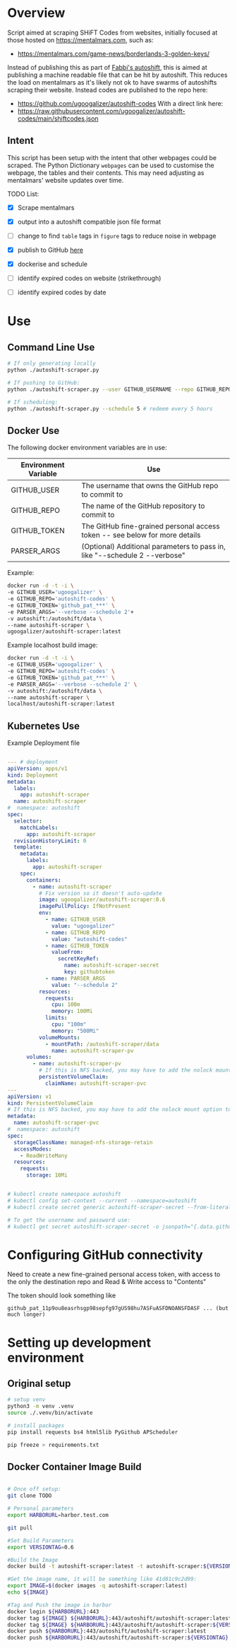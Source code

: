 

# Overview
Script aimed at scraping SHiFT Codes from websites, initially focused at those hosted on https://mentalmars.com, such as: 
 - https://mentalmars.com/game-news/borderlands-3-golden-keys/

Instead of publishing this as part of [Fabbi's autoshift](https://github.com/Fabbi/autoshift), this is aimed at publishing a machine readable file that can be hit by autoshift.  This reduces the load on mentalmars as it's likely not ok to have swarms of autoshifts scraping their website.  Instead codes are published to the repo here: 
 - https://github.com/ugoogalizer/autoshift-codes
With a direct link here: 
 - https://raw.githubusercontent.com/ugoogalizer/autoshift-codes/main/shiftcodes.json


## Intent 

This script has been setup with the intent that other webpages could be scraped. The Python Dictionary `webpages` can be used to customise the webpage, the tables and their contents. This may need adjusting as mentalmars' website updates over time.

TODO List: 
- [x] Scrape mentalmars
- [x] output into a autoshift compatible json file format
- [ ] change to find `table` tags in `figure` tags to reduce noise in webpage
- [x] publish to GitHub [here](https://raw.githubusercontent.com/ugoogalizer/autoshift-codes/main/shiftcodes.json)
- [x] dockerise and schedule
- [ ] identify expired codes on website (strikethrough)
- [ ] identify expired codes by date


# Use
## Command Line Use
``` bash
# If only generating locally
python ./autoshift-scraper.py 

# If pushing to GitHub:
python ./autoshift-scraper.py --user GITHUB_USERNAME --repo GITHUB_REPOSITORY_NAME --token GITHUB_AUTHTOKEN

# If scheduling: 
python ./autoshift-scraper.py --schedule 5 # redeem every 5 hours
```

## Docker Use

The following docker environment variables are in use: 

| Environment Variable | Use |
| -------------------- | --- |
| GITHUB_USER | The username that owns the GitHub repo to commit to | 
| GITHUB_REPO | The name of the GitHub repository to commit to
| GITHUB_TOKEN | The GitHub fine-grained personal access token -- see below for more details | 
| PARSER_ARGS | (Optional) Additional parameters to pass in, like "--schedule 2 --verbose" |

Example: 
``` bash
docker run -d -t -i \
-e GITHUB_USER='ugoogalizer' \ 
-e GITHUB_REPO='autoshift-codes' \
-e GITHUB_TOKEN='github_pat_***' \
-e PARSER_ARGS='--verbose --schedule 2'+
-v autoshift:/autoshift/data \
--name autoshift-scraper \
ugoogalizer/autoshift-scraper:latest
```
Example localhost build image: 
``` bash
docker run -d -t -i \
-e GITHUB_USER='ugoogalizer' \
-e GITHUB_REPO='autoshift-codes' \
-e GITHUB_TOKEN='github_pat_***' \
-e PARSER_ARGS='--verbose --schedule 2' \
-v autoshift:/autoshift/data \
--name autoshift-scraper \
localhost/autoshift-scraper:latest

```

## Kubernetes Use

Example Deployment file

``` yaml

--- # deployment
apiVersion: apps/v1
kind: Deployment
metadata:
  labels:
    app: autoshift-scraper
  name: autoshift-scraper
#  namespace: autoshift
spec:
  selector:
    matchLabels:
      app: autoshift-scraper
  revisionHistoryLimit: 0
  template:
    metadata:
      labels:
        app: autoshift-scraper
    spec:
      containers:
        - name: autoshift-scraper
          # Fix version so it doesn't auto-update
          image: ugoogalizer/autoshift-scraper:0.6
          imagePullPolicy: IfNotPresent
          env:
            - name: GITHUB_USER
              value: "ugoogalizer"
            - name: GITHUB_REPO
              value: "autoshift-codes"
            - name: GITHUB_TOKEN
              valueFrom:
                secretKeyRef:
                  name: autoshift-scraper-secret
                  key: githubtoken
            - name: PARSER_ARGS
              value: "--schedule 2"
          resources:
            requests:
              cpu: 100m
              memory: 100Mi
            limits:
              cpu: "100m"
              memory: "500Mi"
          volumeMounts:
            - mountPath: /autoshift-scraper/data
              name: autoshift-scraper-pv
      volumes:
        - name: autoshift-scraper-pv
          # If this is NFS backed, you may have to add the nolock mount option to the storage class
          persistentVolumeClaim:
            claimName: autoshift-scraper-pvc
---
apiVersion: v1
kind: PersistentVolumeClaim
# If this is NFS backed, you may have to add the nolock mount option to the storage class
metadata:
  name: autoshift-scraper-pvc
#  namespace: autoshift
spec:
  storageClassName: managed-nfs-storage-retain
  accessModes:
    - ReadWriteMany
  resources:
    requests:
      storage: 10Mi


# kubectl create namespace autoshift
# kubectl config set-context --current --namespace=autoshift
# kubectl create secret generic autoshift-scraper-secret --from-literal=githubtoken='XXX' 

# To get the username and password use: 
# kubectl get secret autoshift-scraper-secret -o jsonpath="{.data.githubtoken}" | base64 -d

```

# Configuring GitHub connectivity

Need to create a new fine-grained personal access token, with access to the only the destination repo and Read & Write access to "Contents"

The token should look something like 

```
github_pat_11p9ou8easrhsgp98sepfg97gUS98hu7ASFuASFDNOANSFDASF ... (but much longer)
```


# Setting up development environment


## Original setup

``` bash
# setup venv
python3 -m venv .venv
source ./.venv/bin/activate

# install packages
pip install requests bs4 html5lib PyGithub APScheduler

pip freeze > requirements.txt
```

## Docker Container Image Build

``` bash

# Once off setup: 
git clone TODO

# Personal parameters
export HARBORURL=harbor.test.com

git pull

#Set Build Parameters
export VERSIONTAG=0.6

#Build the Image
docker build -t autoshift-scraper:latest -t autoshift-scraper:${VERSIONTAG} . 

#Get the image name, it will be something like 41d81c9c2d99: 
export IMAGE=$(docker images -q autoshift-scraper:latest)
echo ${IMAGE}

#Tag and Push the image in harbor
docker login ${HARBORURL}:443
docker tag ${IMAGE} ${HARBORURL}:443/autoshift/autoshift-scraper:latest
docker tag ${IMAGE} ${HARBORURL}:443/autoshift/autoshift-scraper:${VERSIONTAG}
docker push ${HARBORURL}:443/autoshift/autoshift-scraper:latest
docker push ${HARBORURL}:443/autoshift/autoshift-scraper:${VERSIONTAG}

```